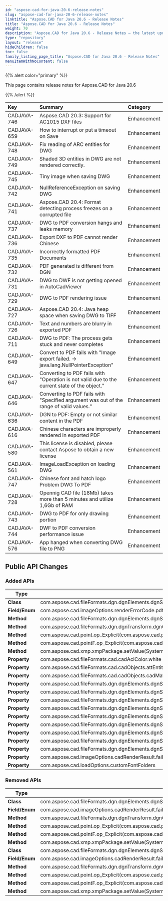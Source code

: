 ```yaml
---
id: "aspose-cad-for-java-20-6-release-notes"
slug: "aspose-cad-for-java-20-6-release-notes"
linktitle: "Aspose.CAD for Java 20.6 - Release Notes"
title: "Aspose.CAD for Java 20.6 - Release Notes"
weight: 70
description: "Aspose.CAD for Java 20.6 - Release Notes – the latest updates and fixes."
type: "repository"
layout: "release"
hideChildren: false
toc: false
family_listing_page_title: "Aspose.CAD for Java 20.6 - Release Notes"
menuItemWithNoContent: false
---
```


{{% alert color="primary" %}}

This page contains release notes for Aspose.CAD for Java 20.6

{{% /alert %}}

|**Key**|**Summary**|**Category**|
| :- | :- | :- |
|CADJAVA-746|Aspose.CAD 20.3: Support for AC1015 DXF files|Enhancement|
|CADJAVA-659|How to interrupt or put a timeout on Save|Enhancement|
|CADJAVA-748|Fix reading of ARC entities for DWG|Enhancement|
|CADJAVA-749|Shaded 3D entities in DWG are not rendered correctly.|Enhancement|
|CADJAVA-745|Tiny image when saving DWG|Enhancement|
|CADJAVA-742|NullReferenceException on saving DWG|Enhancement|
|CADJAVA-741|Aspose.CAD 20.4: Format detecting process freezes on a corrupted file|Enhancement|
|CADJAVA-737|DWG to PDF conversion hangs and leaks memory|Enhancement|
|CADJAVA-736|Export DXF to PDF cannot render Chinese|Enhancement|
|CADJAVA-735|Incorrectly formatted PDF Documents|Enhancement|
|CADJAVA-732|PDF generated is different from DGN|Enhancement|
|CADJAVA-731|DWG to DWF is not getting opened in AutoCadViewer|Enhancement|
|CADJAVA-729|DWG to PDF rendering issue|Enhancement|
|CADJAVA-727|Aspose.CAD 20.4: Java heap space when saving DWG to TIFF|Enhancement|
|CADJAVA-726|Text and numbers are blurry in exported PDF|Enhancement|
|CADJAVA-711|DWG to PDF: The process gets stuck and never completes|Enhancement|
|CADJAVA-649|Convert to PDF fails with "Image export failed. -> java.lang.NullPointerException"|Enhancement|
|CADJAVA-647|Converting to PDF fails with "Operation is not valid due to the current state of the object."|Enhancement|
|CADJAVA-646|Converting to PDF fails with "Specified argument was out of the range of valid values."|Enhancement|
|CADJAVA-636|DGN to PDF: Empty or not similar content in the PDF |Enhancement|
|CADJAVA-616|Chinese characters are improperly rendered in exported PDF|Enhancement|
|CADJAVA-580|This license is disabled, please contact Aspose to obtain a new license|Enhancement|
|CADJAVA-561|ImageLoadException on loading DWG|Enhancement|
|CADJAVA-747|Chinese font and hatch logo Problem DWG To PDF|Enhancement|
|CADJAVA-728|Opennig CAD file (18Mb) takes more than 5 minutes and utilize 1,6Gb of RAM|Enhancement|
|CADJAVA-743|DWG to PDF for only drawing portion|Enhancement|
|CADJAVA-744|DWF to PDF conversion performance issue|Enhancement|
|CADJAVA-576|App hanged when converting DWG file to PNG|Enhancement|

## Public API Changes

### Added APIs

|Type|Title|
|---|---|
|**Class**|com.aspose.cad.fileFormats.dgn.dgnElements.dgnSharedCellElement|
|**Field/Enum**|com.aspose.cad.imageOptions.renderErrorCode.pdfRendererFailed|
|**Method**|com.aspose.cad.fileFormats.dgn.dgnElements.dgnSharedCellDefinitionElement.addChild(com.aspose.cad.fileFormats.dgn.dgnElements.dgnElement)|
|**Method**|com.aspose.cad.fileFormats.dgn.dgnTransform.dgnQuaternion.#ctor(System.int64,System.int64,System.int64,System.int64)|
|**Method**|com.aspose.cad.point.op_Explicit(com.aspose.cad.point)|
|**Method**|com.aspose.cad.pointF.op_Explicit(com.aspose.cad.pointF)|
|**Method**|com.aspose.cad.xmp.xmpPackage.setValue(System.string,)|
|**Property**|com.aspose.cad.fileFormats.cad.cadAciColor.white|
|**Property**|com.aspose.cad.fileFormats.cad.cadObjects.attEntities.cadAttrib.visible|
|**Property**|com.aspose.cad.fileFormats.cad.cadObjects.cadMaterial.attribute282|
|**Property**|com.aspose.cad.fileFormats.dgn.dgnElements.dgnShapeElement.filled|
|**Property**|com.aspose.cad.fileFormats.dgn.dgnElements.dgnSharedCellDefinitionElement.childs|
|**Property**|com.aspose.cad.fileFormats.dgn.dgnElements.dgnSharedCellDefinitionElement.name|
|**Property**|com.aspose.cad.fileFormats.dgn.dgnElements.dgnSharedCellElement.definition|
|**Property**|com.aspose.cad.fileFormats.dgn.dgnElements.dgnSharedCellElement.id|
|**Property**|com.aspose.cad.fileFormats.dgn.dgnElements.dgnSharedCellElement.maxPoint|
|**Property**|com.aspose.cad.fileFormats.dgn.dgnElements.dgnSharedCellElement.minPoint|
|**Property**|com.aspose.cad.fileFormats.dgn.dgnElements.dgnSharedCellElement.name|
|**Property**|com.aspose.cad.fileFormats.dgn.dgnElements.dgnSharedCellElement.origin|
|**Property**|com.aspose.cad.imageOptions.cadRenderResult.failures|
|**Property**|com.aspose.cad.loadOptions.customFontFolders|

### Removed APIs

|Type|Title|
|---|---|
|**Class**|com.aspose.cad.fileFormats.dgn.dgnElements.dgnSharedCellDefinition|
|**Field/Enum**|com.aspose.cad.imageOptions.cadRenderResult.failures|
|**Method**|com.aspose.cad.fileFormats.dgn.dgnTransform.dgnQuaternion.#ctor(System.int32,System.int32,System.int32,System.int32)|
|**Method**|com.aspose.cad.point.op_Explicit(com.aspose.cad.point)|
|**Method**|com.aspose.cad.pointF.op_Explicit(com.aspose.cad.pointF)|
|**Method**|com.aspose.cad.xmp.xmpPackage.setValue(System.string)|
|**Class**|com.aspose.cad.fileFormats.dgn.dgnElements.dgnSharedCellDefinition|
|**Field/Enum**|com.aspose.cad.imageOptions.cadRenderResult.failures|
|**Method**|com.aspose.cad.fileFormats.dgn.dgnTransform.dgnQuaternion.#ctor(System.int32,System.int32,System.int32,System.int32)|
|**Method**|com.aspose.cad.point.op_Explicit(com.aspose.cad.point)|
|**Method**|com.aspose.cad.pointF.op_Explicit(com.aspose.cad.pointF)|
|**Method**|com.aspose.cad.xmp.xmpPackage.setValue(System.string)|
